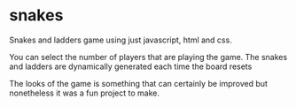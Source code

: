 # snakes

Snakes and ladders game using just javascript, html and css.

You can select the number of players that are playing the game.
The snakes and ladders are dynamically generated each time the board resets

The looks of the game is something that can certainly be improved but nonetheless it was a fun project to make.
